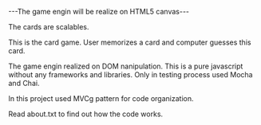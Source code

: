 ---The game engin will be realize on HTML5 canvas---

The cards are scalables.

This is the card game.
User memorizes a card and computer guesses this card.

The game engin realized on DOM nanipulation.
This is a pure javascript without any frameworks and libraries.
Only in testing process used Mocha and Chai.

In this project used MVCg pattern for code organization.

Read about.txt to find out how the code works.


